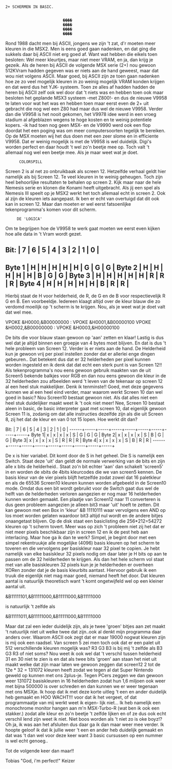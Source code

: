     2+ SCHERMEN IN BASIC.


                             ����
                             ����
                             ����
                             ����


 Rond 1988 dacht men bij ASCII, jongens we zijn 't zat, d'r
 moeten meer kleuren in die MSX2. Men is eens goed gaan
 nadenken, en dat ging die sukkels daar bij ASCII niet erg
 goed af. Want wat hebben die eikels toen besloten: Wel meer
 kleurtjes, maar niet meer VRAM, en ja, dan krijg je gezeik.
 Als de heren bij ASCII de volgende MSX serie (2+) nou gewoon
 512KVram hadden gegeven was er niets aan de hand geweest,
 maar dat wou niet volgens ASCII. Maar goed, bij ASCII zijn
 ze toen gaan nadenken hoe ze zo veel mogelijk kleuren in zo
 weinig mogelijk VRAM konden krijgen en dat werd dus het YJK-
 systeem. Toen ze alles af hadden hadden de heren bij ASCII
 zelf ook wel door dat 't niets was en hebben toen ook maar
 besloten het geplande MSX3 systeem -met Z800!- en dus de
 nieuwe V9958 te laten voor wat het was en hebben toen maar
 eerst even de 2+ uit gebracht die nog wel een Z80 had maar
 dus wel de nieuwe V9958. Verder dan die V9958 is het nooit
 gekomen, het V9978 idee werd in een vroeg stadium al
 afgeblazen wegens te hoge kosten en te weinig potentiele
 kopers. -ik had toen nog geen MSX- en de V9990 werd ook een
 flop doordat het een poging was om meer computersoorten
 tegelijk te bereiken. Op de MSX moeten wij het dus doen met
 een zeer slome en in efficiente V9958. Dat er weinig mogelijk
 is met de V9958 is wel duidelijk. Digi's worden perfect en
 daar houdt 't wel zo'n beetje mee op. Toch valt 't allemaal
 nog wel een beetje mee. Als je maar weet wat je doet.

          COLORSPILL
 
 Screen 2 is al net zo onbruikbaak als screen 12. Hetzelfde
 verhaal geldt hier namelijk als bij Screen 12. Te veel
 kleuren in te weinig geheugen. Toch zijn heel behoorlijke
 resultaten te behalen op screen 2. Kijk maar naar de hele
 Nemesis serie en klonen die Konami heeft uitgebracht. Als
 jij een spel als Nemesis III speelt op je MSX2 werkt het toch
 allemaal echt in screen 2. Ook al zijn de kleuren iets
 aangepast. Ik ben er echt van overtuigd dat dit ook kan in
 screen 12. Maar dan moeten er wel eerst fatsoenlijke
 tekenprogramma's komen voor dit scherm.

         DE 'LOGICA'

 Om te begrijpen hoe de V9958 te werk gaat moeten we eerst even
 kijken hoe alle data in 't Vram wordt gezet.

  Bit:  |  7  |  6  |  5  |  4  |  3  |  2  |  1  |  0  |
 --------------------------------------------------------
 Byte 1 |  H  |  H  |  H  |  H  |  H  |  G  |  G  |  G  |
 Byte 2 |  H  |  H  |  H  |  H  |  H  |  B  |  G  |  G  |
 Byte 3 |  H  |  H  |  H  |  H  |  H  |  R  |  R  |  R  |
 Byte 4 |  H  |  H  |  H  |  H  |  H  |  B  |  R  |  R  |
 --------------------------------------------------------

 Hierbij staat de H voor helderheid, de R, de G en de B voor
 respectievelijk R G en B. Een voorbeeldje. Iedereen klaagt
 altijd over de kleur blauw die zo verdomd moeilijk op 't
 scherm is te krijgen. Nou, als je weet wat je doet valt dat
 wel mee.

 VPOKE &H0000,&B00000000 : VPOKE &H0001,&B00000100
 VPOKE &H0002,&B00000000 : VPOKE &H0003,&H00000100

 De bits die voor blauw staan gewoon op 'aan' zetten en
 klaar! Lastig is dus wel dat je altijd binnen een groepje
 van 4 bytes moet blijven. En dat is dus 't hele probleem van
 Screen 12. Verder is er niets aan de hand. De Helderheid kun
 je gewoon vrij per pixel instellen zonder dat er allerlei enge
 dingen gebeuren..
 Dat betekent dus dat er 32 helderheden per pixel kunnen
 worden ingesteld en ik denk dat dat echt een sterk punt is
 van Screen 12!! Als tekenprogramma's nou eens gewoon gebruik
 maakten van de uit Screen5 bekende balkjes voor RGB en dan
 nou eens gewoon die kleur in de 32 helderheden zou afbeelden
 werd 't leven van de tekenaar op screen 12 al een heel stuk
 makkelijker. Denk ik tenminste!! Goed, met deze gegevens
 kunnen we al een heel eind verder, maar waarom werkt
 Screen 10 dan wel goed in basic? Nou Screen10 bestaat gewoon
 niet. Als dat alles niet een heel stuk duidelijker maakt
 weet ik 't ook niet meer! Nee, Screen 10 bestaat aleen in
 basic, de basic interpreter gaat met screen 10, dat
 eigenlijk gewoon Screen 11 is, zodanig om dat alle
 instructies dezelfde zijn als die uit Screen 8, zij het dat
 de kleur en van 0 tot 15 lopen. Hoe werkt dit dan?

  Bit: |  7  |  6  |  5  |  4  |  3  |  2  |  1  |  0  |
 ------+-----+-----+-----+-----+-----+-----+-----+-----+
 Byte 1|  x  |  x  |  x  |  x  |  S  |  G  |  G  |  G  |
 Byte 2|  x  |  x  |  x  |  x  |  S  |  B  |  G  |  G  |
 Byte 3|  x  |  x  |  x  |  x  |  S  |  R  |  R  |  R  |
 Byte 4|  x  |  x  |  x  |  x  |  S  |  B  |  R  |  R  |
 ------+-----+-----+-----+-----+-----+-----+-----+-----+

 De x is hier variabel. Dit komt door de S in het geheel.
 Die S is namelijk een Switch. Staat deze 'uit' dan geldt de
 normale verwerking van de bits en zijn alle x bits de
 helderheid.. Staat zo'n bit echter 'aan' dan schakelt
 'screen5' in en worden de xbits de 4bits kleurcodes die we
 van screen5 kennen. De basis kleur van de vier pixels blijft
 hetzelfde zodat zowel dat 16 paletkleur en als de 65536
 Screen10 kleuren kunnen worden afgebeeld in de Screen10 mode.
 Omdat dus een bit wordt gebruikt voor de Switch gaat dus wel
 de helft van de helderheden verloren aangezien er nog maar
 16 helderheden kunnen worden gemaakt. Een plaatje van
 Screen12 naar 11 converteren is dus geen probleem aangezien
 je alleen bit3 maar 'uit' hoeft te zetten. Dit kan gewoon
 met een Box in 'kleur' &B 11110111 waar vervolgens een AND
 op los moet worden gelaten waardoor bit3 altijd nul wordt
 en de andere bitjes onaangetast blijven.
 Op de disk staat een basiclisting die 256*212=54272 kleuren
 op 't scherm tovert. Meer was op zich 't probleem niet zij
 het dat er niet meer pixels beschikbaar zijn in screen 12 en
 ik de pest heb aan interlacing. Maar hoe ga ik dan te werk?
 Simpel, je begint door met een simpel rekentruukje alle
 mogelijke (4096) basis kleuren op het scherm te toveren en
 die vervolgens per basiskleur naar 32 pixel te copien. Je
 hebt namelijk van elke basiskleur 32 pixels nodig om daar
 later je H bits op aan te passen om de 32 helderheden te
 krijgen. Als dan het hele scherm vol staat met van alle
 basiskleuren 32 pixels kun je je helderheden er overheen
 XORen zonder dat je de basis kleurbits aantast. Hiervoor
 gebruik ik een truuk die eigenlijk niet mag maar goed,
 niemand heeft het door. Dat kleuren aantal is natuurlijk
 theoretisch want 't komt ongetwijfeld wel op een kleiner
 aantal uit.

 &B11111101,&B11111000,&B11111000,&B11111000

 is natuurlijk 't zelfde als

 &B11111011,&B11111000,&B11111000,&B11111000

 Maar dat zal een ieder duidelijk zijn, als je twee 'groen'
 bitjes aan zet maakt 't natuurlijk niet uit welke twee dat
 zijn..ook al denkt mijn programma daar anders over. Waarom
 ASCII ook zegt dat er maar 19000 nogwat kleuren zijn is mij
 ook een raadsel. Van screen 5 zei men toch ook dat er een
 palet uit 512 verschillende kleuren mogelijk was? R3 G3 B3 is
 bij mij 't zelfde als B3 G3 R3 of niet soms? Nou weet ik ook
 wel dat 't verschil tussen helderheid 31 en 30 niet te zien
 is en dat als twee bits 'groen' aan staan het niet uit maakt
 welke dat zijn maar laten we gewoon zeggen dat screen12
 2 tot de 12e * 32 = 131072 kleuren heeft zodat we tegen al
 dat Super Nintendo geweld op kunnen met ons 2plus-je. Tegen
 PCers zeggen we dan gewoon weer 131072 basiskleuren in
 16 helderheden zodat hun 1,6 miljoen ook weer met bijna
 500000 is over schreden en dan kunnen we er weer tegenaan met
 ons MSXje. Ik hoop dat ik met deze korte uitleg 't een en
 ander duidelijk heb gemaakt en HOO WACHT!!! voor dat ik
 het vergeet, of dat programmaatje van mij werkt weet ik eigen-
 lijk niet... Ik heb namelijk een monochrome monitor hangen aan
 m'n MSX-Turbo-R (wat ben ik ook een stakker.) zodat alle kleur
 en zo'n beetje 't zelfde lijken en of ze dus ook echt verschil
 lend zijn weet ik niet. Niet boos worden als 't niet zo is oke
 boyz!? Oh ja, ik was aan het afsluiten dus daar ga ik dan maar
 weer mee verder. Ik hoopte geloof ik dat ik jullie weer 't een
 en ander heb duidelijk gemaakt en dat was 't dan wel voor deze
 keer want 3 basic cursussen op een nummer is wel echt genoeg..

 Tot de volgende keer dan maar!!

 Tobias "God, i'm perfect!" Keizer
